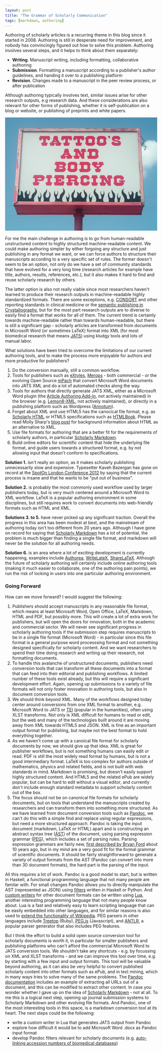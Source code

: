 ```yaml
---
layout: post
title: "The Grammar of Scholarly Communication"
tags: [markdown, authoring]
---
```


Authoring of scholarly articles is a recurring theme in this blog since it started in 2008. Authoring is still in desperate need for improvement, and nobody has convincingly figured out how to solve this problem. Authoring involves several steps, and it helps to think about them separately:

* **Writing**. Manuscript writing, including formatting, collaborative authoring
* **Submission**. Formatting a manuscript according to a publisher's author guidelines, and handing it over to a publishing platform
* **Revision**. Changes made to a manuscript in the peer review process, or after publication

Although authoring typically involves text, similar issues arise for other research outputs, e.g research data. And these considerations are also relevant for other forms of publishing, whether it is self-publication on a blog or website, or publishing of preprints and white papers.

![Flickr photo by [citnaj](http://www.flickr.com/photos/citnaj/1278021067/).](/images/grammar.jpg)

For me the main challenge in authoring is to go from human-readable unstructured content to highly structured machine-readable content. We could make authoring simpler by either forgoing any structure and just publishing in any format we want, or we can force authors to structure their manuscripts according to a very specific set of rules. The former doesn't seem to be an option, not only do we have a set of community standards that have evolved for a very long time (research articles for example have title, authors, results, references, etc.), but it also makes it hard to find and reuse scholarly research by others.

The latter option is also not really viable since most researchers haven't learned to produce their research outputs in machine-readable highly standardized formats. There are some exceptions, e.g. [CONSORT](http://www.consort-statement.org/) and other reporting standards in clinical medicine or the [semantic publishing in Crystallography](http://blogs.ch.cam.ac.uk/pmr/2012/01/23/brian-mcmahon-publishing-semantic-crystallography-every-science-data-publisher-should-watch-this-all-the-way-through/), but for the most part research outputs are to diverse to easily find a format that works for all of them. The current trend is certainly towards machine-readable rather than towards human-readable, but there is still a significant gap - scholarly articles are transformed from documents in Microsoft Word (or sometimes LaTeX) format into XML (for most biomedical research that means [JATS](http://jats.nlm.nih.gov/publishing/)) using kludgy tools and lots of manual labor.

What solutions have been tried to overcome the limitations of our current authoring tools, and to make the process more enjoyable for authors and more productive for publishers?

1. Do the conversion manually, still a common workflow.
2. Tools for publishers such as [eXtyles](http://blogs.plos.org/mfenner/2009/05/01/extyles_interview_with_elizabeth_blake_and_bruce_rosenblum/), [Merops](http://www.shabash.net/merops/) - both commercial - or the evolving Open Source [mPach](http://www.lib.umich.edu/mpach/modules) that convert Microsoft Word documents into JATS XML and do a lot of automated checks along the way.
3. Tools for authors that directly generate JATS XML, either as a Microsoft Word plugin (the [Article Authoring Add-In](http://blogs.nature.com/mfenner/2008/11/07/interview-with-pablo-fernicola), not actively maintained) in the browser (e.g. [Lemon8-XML](http://blogs.plos.org/mfenner/2009/02/27/lemon8_xml_interview_with_mj_suhonos/), not actively maintained), or directly in a publishing platform such as Wordpress ([Annotum](http://annotum.org/)).
4. Forget about XML and use HTML5 has the canocical file format, e.g. as [Scholarly HTML](http://blogs.plos.org/mfenner/2011/03/19/a-very-brief-history-of-scholarly-html/) or HTML5 specifications such as [HTMLBook](https://github.com/oreillymedia/HTMLBook/blob/master/specification.asciidoc). Please read Molly Sharp's [blog post](http://blogs.plos.org/tech/structured-documents-for-science-jats-xml-as-canonical-content-format/) for background information about HTML as an alternative to XML.
5. Use file formats for authoring that are a better fit for the requirements of scholarly authors, in particular [Scholarly Markdown](http://blog.martinfenner.org/2012/12/13/a-call-for-scholarly-markdown/).
6. Build online editors for scientific content that hide the underlying file format, and guide users towards a structured format, e.g. by not allowing input that doesn't conform to specifications.

**Solution 1.** isn't really an option, as it makes scholarly publishing unnecessarily slow and expensive. Typesetter Kaveh Bazergan has gone on record at the [SpotOn London Conference 2012](http://www.nature.com/spoton/2012/11/spoton-london-2012-a-global-conference/) by saying that the current process is insane and that he wants to be "put out of business".

**Solution 2.** is probably the most commonly used workflow used by larger publishers today, but is very much centered around a Microsoft Word to XML workflow. LaTeX is a popular authoring environment in some disciplines, but still requires work to convert documents into web-friendly formats such as HTML and XML.

**Solutions 3. to 5.** have never picked up any significant traction. Overall the progress in this area has been modest at best, and the mainstream of authoring today isn't too different from 20 years ago. Although I have gone on record for saying that [Scholarly Markdown](/tags.html#markdown-ref) has a lot of potential, the problem is much bigger than finding a single file format, and markdown will never be the solution for all authoring needs.

**Solution 6.** is an area where a lot of exciting development is currently happening, examples include [Authorea](https://www.authorea.com/), [WriteLateX](https://www.writelatex.com/), [ShareLaTeX](https://www.sharelatex.com/). Although the future of scholarly authoring will certainly include online authoring tools (making it much easier to collaborate, one of the authoring pain points), we run the risk of locking in users into one particular authoring environment.

### Going Forward

How can we move forward? I would suggest the following:

1. Publishers should accept manuscripts in any reasonable file format, which means at least Microsoft Word, Open Office, LaTeX, Markdown, HTML and PDF, but possibly more. This will create a lot of extra work for publishers, but will open the doors for innovation, both in the academic and commercial sector. We will never see significant progress in scholarly authoring tools if the submission step requires manuscripts to be in a single file format (Microsoft Word) - in particular since this file format is a general purpose word processsing format and not something designed specifically for scholarly content. And we want researchers to spend their time doing research and writing up their research, not formatting documents.
2. To handle this avalanche of unstructured documents, publishers need conversion tools that can transform all these documents into a format that can feed into their editorial and publishing workflows. A limited number of these tools exist already, but this will require a significant development effort. Again, opening up submissions to a variety of file formats will not only foster innovation in authoring tools, but also in document conversion tools.
3. We should think beyond XML. Many of the workflows designed today center around conversions from one XML format to another, e.g. Microsoft Word to JATS or [TEI](http://www.tei-c.org/index.xml) (popular in the humanities), often using XLST transforms. Not only is XML difficult for humans to read or edit, but the web and many of the technologies built around it are moving away from XML towards HTML5 and JSON. XML is fine as an important output format for publishing, but maybe not the best format to hold everything together.
4. As we haven't come up with a canoical file format for scholarly documents by now, we should give up that idea. XML is great for publisher workflows, but is not something humans can easily edit or read. PDF is still the most widely read format by humans, but is not a good intermediary format. LaTeX is too complex for authors outside of mathematics, physics and related fields, and is not built with web standards in mind. Markdown is promising, but doesn't easily support highly structured content. And HTML5 and the related ePub are widely popular, but can be hard to edit without a visual editor, and currently don't include enough standard metadata to support scholarly content out of the box.
5. The focus should not be on canonical file formats for scholarly documents, but on tools that understand the manuscripts created by researchers and can transform them into something more structured. As we have learned from document conversion tools such as [Pandoc](http://johnmacfarlane.net/pandoc/), we can't do this with a simple find and replace using regular expressions, but need a more structured approach. Pandoc is taking the input document (markdown, LaTeX or HTML) apart and is constructing an abstract syntax tree ([AST](http://en.wikipedia.org/wiki/Abstract_syntax_tree)) of the document, using parsing expression grammar ([PEG](http://en.wikipedia.org/wiki/Parsing_expression_grammar)), which includes a set of parsing rules. Parsing expression grammars are fairly new, [first described by Bryan Ford](http://bford.info/pub/lang/peg) about 10 years ago, but in my mind are a very good fit for the formal grammar of scientific documents. It should be fairly straightforward to generate a variety of output formats from the AST (Pandoc can convert into more than 30 document formats), the hard part is the parsing of the input.

All this requires a lot of work. Pandoc is a good model to start, but is written in Haskell, a functional programming language that not many people are familar with. For small changes Pandoc allows you to directly manipulate the AST (represented as JSON) using [filters](http://johnmacfarlane.net/pandoc/scripting.html) written in Haskell or Python. And [custom writers](https://github.com/jgm/pandoc) for other document formats can be written using [Lua](http://www.lua.org/), another interesting programming language that not many people know about. Lua is a fast and relatively easy to learn scripting language that can be easily embedded into other languages, and for similar reasons is also used to [extend the functionality of Wikipedia](http://en.wikipedia.org/wiki/Wikipedia:Lua). PEG parsers in other languages include [Treetop](http://treetop.rubyforge.org/) (Ruby), [PEG.js](http://pegjs.majda.cz/) (Javascript), and [ANTLR](http://www.antlr.org/), a popular parser generator that also includes PEG features.

But I think the effort to build a solid open source conversion tool for scholarly documents is worth it, in particular for smaller publishers and publishing platforms who can't afford the commercial Microsoft Word to JATS conversion tools. We shouldn't take any shortcuts - e.g. by focussing on XML and XLST transforms - and we can improve this tool over time, e.g. by starting with a few input and output formats. This tool will be valuable beyond authoring, as it can also be very helpful to convert published scholarly content into other formats such as ePub, and in text mining, which in many ways tries to solve many of the same problems. The [Pandoc documentation](http://johnmacfarlane.net/pandoc/scripting.html) includes an example of extracting all URLs out of a document, and this can be modified to extract other content. In case you wonder whether I gave up on the idea of [Scholarly Markdown](/tags.html#markdown-ref) - not at all. To me this is a logical next step, opening up journal submission systems to Scholarly Markdown and other evolving file formats. And Pandoc, one of the most interesting tools in this space, is a markdown conversion tool at its heart. The next steps could be the following:

* write a custom writer in Lua that generates JATS output from Pandoc
* explore how difficult it would be to add Microsoft Word .docx as Pandoc input format
* develop Pandoc filters relevant for scholarly documents (e.g. [auto-linking accession numbers of biomedical databases](/2013/07/02/auto-generating-links-to-data-and-resources/))